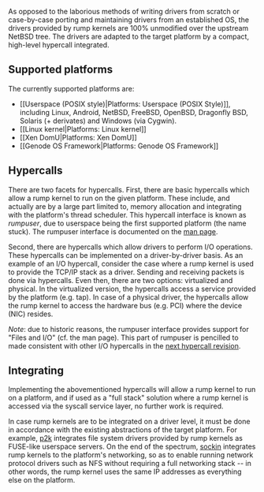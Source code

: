 As opposed to the laborious methods of writing drivers from scratch or
case-by-case porting and maintaining drivers from an established OS, the
drivers provided by rump kernels are 100% unmodified over the upstream
NetBSD tree.  The drivers are adapted to the target platform by a compact,
high-level hypercall integrated.


Supported platforms
-------------------

The currently supported platforms are:

* [[Userspace (POSIX style)|Platforms: Userspace (POSIX Style)]],
  including Linux, Android, NetBSD, FreeBSD, OpenBSD, Dragonfly
  BSD, Solaris (+ derivates) and Windows (via Cygwin).
* [[Linux kernel|Platforms: Linux kernel]]
* [[Xen DomU|Platforms: Xen DomU]]
* [[Genode OS Framework|Platforms: Genode OS Framework]]


Hypercalls
----------

There are two facets for hypercalls.  First, there are basic hypercalls
which allow a rump kernel to run on the given platform.  These include,
and actually are by a large part limited to, memory allocation and
integrating with the platform's thread scheduler.  This hypercall
interface is known as _rumpuser_, due to userspace being the first
supported platform (the name stuck).  The rumpuser interface is documented on the
[man page](http://man.NetBSD.org//cgi-bin/man-cgi?rumpuser++NetBSD-current).

Second, there are hypercalls which allow drivers to perform I/O
operations.  These hypercalls can be implemented on a driver-by-driver
basis.  As an example of an I/O hypercall, consider the case where a
rump kernel is used to provide the TCP/IP stack as a driver.  Sending
and receiving packets is done via hypercalls.  Even then, there are 
two options: virtualized and physical.  In the virtualized version, 
the hypercalls access a service provided by the platform (e.g. tap).
In case of a physical driver, the hypercalls allow the rump kernel to
access the hardware bus (e.g. PCI) where the device (NIC) resides.

_Note_: due to historic reasons, the rumpuser interface provides support for
"Files and I/O" (cf. the man page).  This part of rumpuser is pencilled
to made consistent with other I/O hypercalls in the
[next hypercall revision](http://repo.rumpkernel.org/buildrump.sh/issues/59).

Integrating
-----------

Implementing the abovementioned hypercalls will allow a rump kernel to
run on a platform, and if used as a "full stack" solution where a rump
kernel is accessed via the syscall service layer, no further work is
required.

In case rump kernels are to be integrated on a driver level, it must be
done in accordance with the existing abstractions of the target platform.
For example, [p2k](http://nxr.netbsd.org/xref/src/lib/libp2k/)
integrates file system drivers provided by rump kernels
as FUSE-like userspace servers.  On the end of the spectrum,
[sockin](http://nxr.netbsd.org/xref/src/sys/rump/net/lib/libsockin/)
integrates rump kernels to the platform's networking, so as to enable running
network protocol drivers such as NFS without requiring a full networking
stack -- in other words, the rump kernel uses the same IP addresses as everything else on the platform.